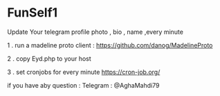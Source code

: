 # FunSelf1
Update Your telegram profile photo , bio , name  ,every minute

1 . run a madeline proto client :
    https://github.com/danog/MadelineProto
    
2 . copy Eyd.php to your host 

3 . set cronjobs for every minute
    https://cron-job.org/
    
if you have aby question :
  Telegram : @AghaMahdi79
